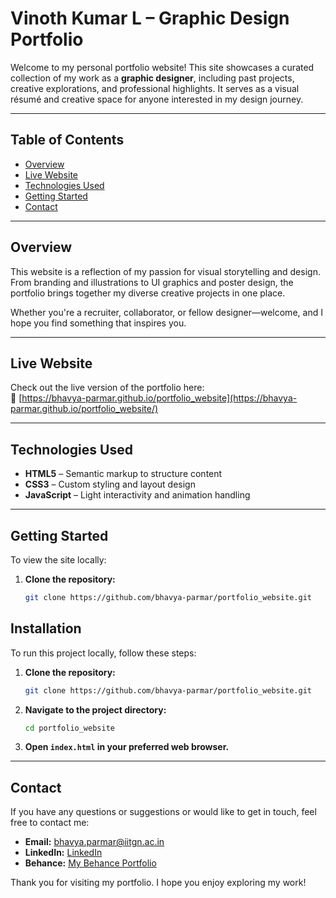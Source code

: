 # Vinoth Kumar L – Graphic Design Portfolio

Welcome to my personal portfolio website! This site showcases a curated collection of my work as a **graphic designer**, including past projects, creative explorations, and professional highlights. It serves as a visual résumé and creative space for anyone interested in my design journey.

---

## Table of Contents

- [Overview](#overview)  
- [Live Website](#live-website)  
- [Technologies Used](#technologies-used)  
- [Getting Started](#getting-started)  
- [Contact](#contact)  

---

## Overview

This website is a reflection of my passion for visual storytelling and design. From branding and illustrations to UI graphics and poster design, the portfolio brings together my diverse creative projects in one place.

Whether you're a recruiter, collaborator, or fellow designer—welcome, and I hope you find something that inspires you.

---

## Live Website

Check out the live version of the portfolio here:  
🔗 [https://bhavya-parmar.github.io/portfolio_website](https://bhavya-parmar.github.io/portfolio_website/)

---

## Technologies Used

- **HTML5** – Semantic markup to structure content  
- **CSS3** – Custom styling and layout design  
- **JavaScript** – Light interactivity and animation handling  

---

## Getting Started

To view the site locally:

1. **Clone the repository:**
   ```sh
   git clone https://github.com/bhavya-parmar/portfolio_website.git


## Installation

To run this project locally, follow these steps:

1. **Clone the repository:**
    ```sh
    git clone https://github.com/bhavya-parmar/portfolio_website.git
    ```
2. **Navigate to the project directory:**
    ```sh
    cd portfolio_website
    ```
3. **Open `index.html` in your preferred web browser.**
   
---

## Contact

If you have any questions or suggestions or would like to get in touch, feel free to contact me:

- **Email:** bhavya.parmar@iitgn.ac.in
- **LinkedIn:** [LinkedIn](https://www.linkedin.com/in/bhavya-parmar/)
- **Behance:** [My Behance Portfolio](https://www.behance.net/bhavya-parmar)

Thank you for visiting my portfolio. I hope you enjoy exploring my work!
